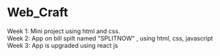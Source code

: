 # Web_Craft
Week 1: Mini project using html and css.
<br>
Week 2: App on bill spilt named "SPLITNOW" , using html, css, javascript
<br>
Week 3: App is upgraded using react js
